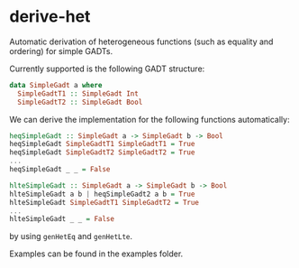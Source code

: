 # derive-het

Automatic derivation of heterogeneous functions (such as equality and ordering) for simple GADTs.

Currently supported is the following GADT structure:

```haskell
data SimpleGadt a where
  SimpleGadtT1 :: SimpleGadt Int
  SimpleGadtT2 :: SimpleGadt Bool
```

We can derive the implementation for the following functions automatically:

```haskell
heqSimpleGadt :: SimpleGadt a -> SimpleGadt b -> Bool
heqSimpleGadt SimpleGadtT1 SimpleGadtT1 = True
heqSimpleGadt SimpleGadtT2 SimpleGadtT2 = True
...
heqSimpleGadt _ _ = False

hlteSimpleGadt :: SimpleGadt a -> SimpleGadt b -> Bool
hlteSimpleGadt a b | heqSimpleGadt2 a b = True
hlteSimpleGadt SimpleGadtT1 SimpleGadtT2 = True
...
hlteSimpleGadt _ _ = False
```

by using `genHetEq` and `genHetLte`.

Examples can be found in the examples folder.
